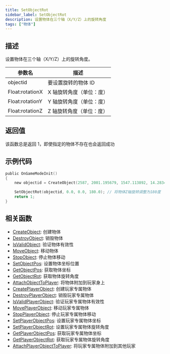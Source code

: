 ```yaml
---
title: SetObjectRot
sidebar_label: SetObjectRot
description: 设置物体在三个轴（X/Y/Z）上的旋转角度
tags: ["物体"]
---
```


## 描述

设置物体在三个轴（X/Y/Z）上的旋转角度。

| 参数名          | 描述                     |
| --------------- | ------------------------ |
| objectid        | 要设置旋转的物体 ID      |
| Float:rotationX | X 轴旋转角度（单位：度） |
| Float:rotationY | Y 轴旋转角度（单位：度） |
| Float:rotationZ | Z 轴旋转角度（单位：度） |

## 返回值

该函数总是返回 1，即使指定的物体不存在也会返回成功

## 示例代码

```c
public OnGameModeInit()
{
    new objectid = CreateObject(2587, 2001.195679, 1547.113892, 14.283400, 0.0, 0.0, 96.0);

    SetObjectRot(objectid, 0.0, 0.0, 180.0); // 将物体Z轴旋转调整为180度
    return 1;
}
```

## 相关函数

- [CreateObject](CreateObject): 创建物体
- [DestroyObject](DestroyObject): 销毁物体
- [IsValidObject](IsValidObject): 验证物体有效性
- [MoveObject](MoveObject): 移动物体
- [StopObject](StopObject): 停止物体移动
- [SetObjectPos](SetObjectPos): 设置物体坐标位置
- [GetObjectPos](GetObjectPos): 获取物体坐标
- [GetObjectRot](GetObjectRot): 获取物体旋转角度
- [AttachObjectToPlayer](AttachObjectToPlayer): 将物体附加到玩家身上
- [CreatePlayerObject](CreatePlayerObject): 创建玩家专属物体
- [DestroyPlayerObject](DestroyPlayerObject): 销毁玩家专属物体
- [IsValidPlayerObject](IsValidPlayerObject): 验证玩家专属物体有效性
- [MovePlayerObject](MovePlayerObject): 移动玩家专属物体
- [StopPlayerObject](StopPlayerObject): 停止玩家专属物体移动
- [SetPlayerObjectPos](SetPlayerObjectPos): 设置玩家专属物体坐标
- [SetPlayerObjectRot](SetPlayerObjectRot): 设置玩家专属物体旋转角度
- [GetPlayerObjectPos](GetPlayerObjectPos): 获取玩家专属物体坐标
- [GetPlayerObjectRot](GetPlayerObjectRot): 获取玩家专属物体旋转角度
- [AttachPlayerObjectToPlayer](AttachPlayerObjectToPlayer): 将玩家专属物体附加到其他玩家
